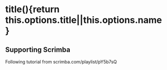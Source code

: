 # title(){return this.options.title||this.options.name}

## Supporting Scrimba

Following tutorial from scrimba.com/playlist/pY5b7sQ
